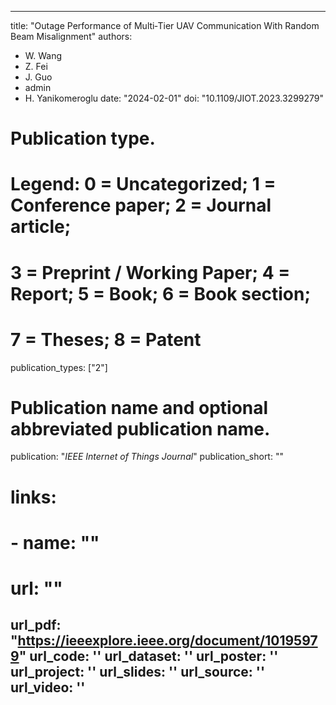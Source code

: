 
---
title: "Outage Performance of Multi‐Tier UAV Communication With Random Beam Misalignment"
authors:
- W. Wang
- Z. Fei
- J. Guo
- admin
- H. Yanikomeroglu
date: "2024-02-01"
doi: "10.1109/JIOT.2023.3299279"

# Publication type.
# Legend: 0 = Uncategorized; 1 = Conference paper; 2 = Journal article;
# 3 = Preprint / Working Paper; 4 = Report; 5 = Book; 6 = Book section;
# 7 = Theses; 8 = Patent
publication_types: ["2"]

# Publication name and optional abbreviated publication name.
publication: "*IEEE Internet of Things Journal*"
publication_short: ""

# links:
# - name: ""
#   url: ""
url_pdf: "https://ieeexplore.ieee.org/document/10195979"
url_code: ''
url_dataset: ''
url_poster: ''
url_project: ''
url_slides: ''
url_source: ''
url_video: ''
---
